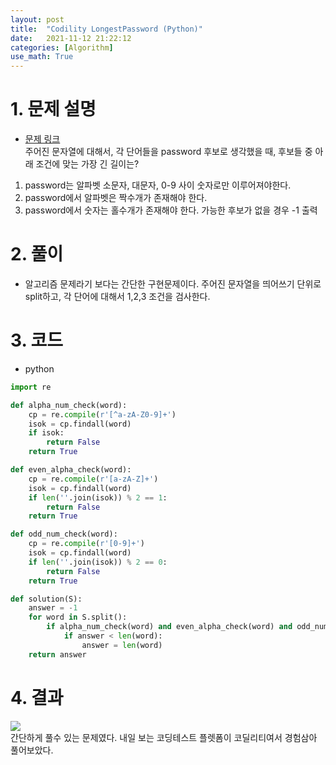 ```yaml
---
layout: post
title:  "Codility LongestPassword (Python)"
date:   2021-11-12 21:22:12
categories: [Algorithm]
use_math: True
---
```


# 1. 문제 설명
* [문제 링크](https://app.codility.com/programmers/trainings/1/longest_password/)  
주어진 문자열에 대해서, 각 단어들을 password 후보로 생각했을 때, 후보들 중 아래 조건에 맞는 가장 긴 길이는?
1. password는 알파벳 소문자, 대문자, 0-9 사이 숫자로만 이루어져야한다.
2. password에서 알파벳은 짝수개가 존재해야 한다.
3. password에서 숫자는 홀수개가 존재해야 한다.
가능한 후보가 없을 경우 -1 출력

# 2. 풀이
* 알고리즘 문제라기 보다는 간단한 구현문제이다. 주어진 문자열을 띄어쓰기 단위로 split하고, 각 단어에 대해서 1,2,3 조건을 검사한다.

# 3. 코드
* python

```python
import re

def alpha_num_check(word):
    cp = re.compile(r'[^a-zA-Z0-9]+')
    isok = cp.findall(word)
    if isok:
        return False
    return True

def even_alpha_check(word):
    cp = re.compile(r'[a-zA-Z]+')
    isok = cp.findall(word)
    if len(''.join(isok)) % 2 == 1:
        return False
    return True

def odd_num_check(word):
    cp = re.compile(r'[0-9]+')
    isok = cp.findall(word)
    if len(''.join(isok)) % 2 == 0:
        return False
    return True

def solution(S):
    answer = -1
    for word in S.split():
        if alpha_num_check(word) and even_alpha_check(word) and odd_num_check(word):
            if answer < len(word):
                answer = len(word)
    return answer
```

# 4. 결과
![](/assets/image/Algorithms/cd_lp_1.PNG)  
간단하게 풀수 있는 문제였다. 내일 보는 코딩테스트 플렛폼이 코딜리티여서 경험삼아 풀어보았다.